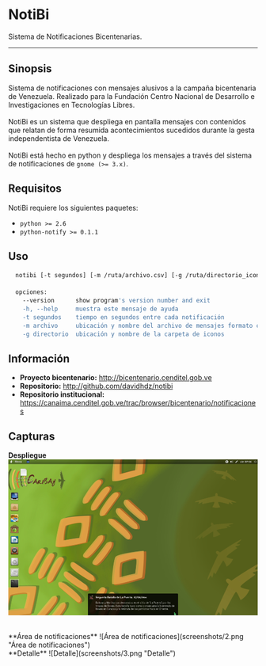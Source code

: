 ﻿NotiBi
======
Sistema de Notificaciones Bicentenarias.

----

Sinopsis
--------
Sistema de notificaciones con mensajes alusivos a la campaña bicentenaria de Venezuela. 
Realizado para la Fundación Centro Nacional de Desarrollo e Investigaciones en Tecnologías Libres.
<br><br>
NotiBi es un sistema que despliega en pantalla mensajes con contenidos que relatan de forma resumida acontecimientos sucedidos durante la gesta independentista de Venezuela. 
<br><br>
NotiBi está hecho en python y despliega los mensajes a través del sistema de notificaciones de `gnome (>= 3.x)`. 


Requisitos
----------
NotiBi requiere los siguientes paquetes:

 * `python >= 2.6`
 * `python-notify >= 0.1.1`


Uso
---
```bash
  notibi [-t segundos] [-m /ruta/archivo.csv] [-g /ruta/directorio_iconos]

  opciones:
    --version      show program's version number and exit
    -h, --help     muestra este mensaje de ayuda
    -t segundos    tiempo en segundos entre cada notificación
    -m archivo     ubicación y nombre del archivo de mensajes formato csv
    -g directorio  ubicación y nombre de la carpeta de iconos
```

Información
-----------

* **Proyecto bicentenario:** http://bicentenario.cenditel.gob.ve
* **Repositorio:** http://github.com/davidhdz/notibi
* **Repositorio institucional:** https://canaima.cenditel.gob.ve/trac/browser/bicentenario/notificaciones


Capturas
--------
**Despliegue**
![Despliegue](screenshots/1.png "Despliegue")

<br/>
**Área de notificaciones**
![Área de notificaciones](screenshots/2.png "Área de notificaciones")

<br/>
**Detalle**
![Detalle](screenshots/3.png "Detalle")
<br/>
